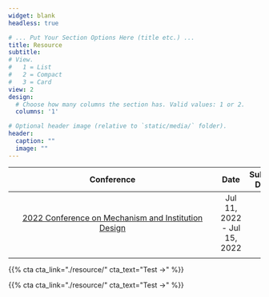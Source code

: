 ```yaml
---
widget: blank
headless: true

# ... Put Your Section Options Here (title etc.) ...
title: Resource 
subtitle:
# View.
#   1 = List
#   2 = Compact
#   3 = Card
view: 2
design:
  # Choose how many columns the section has. Valid values: 1 or 2.
  columns: '1'

# Optional header image (relative to `static/media/` folder).
header:
  caption: ""
  image: ""
---
```


<style>
table {
margin: auto;
}
table th:first-of-type {
    width: 50%;
}
table th:nth-of-type(2) {
    width: 25%;
}
table th:nth-of-type(3) {
    width: 25%;
}
</style>

| Conference | Date | Submission Deadline |
| :----:| :----: | :----: |
| <div style="width: 300pt">[2022 Conference on Mechanism and Institution Design](http://www.mechanism-design.org/news.php) | Jul 11, 2022 - Jul 15, 2022 |  |
|  |  |  |

{{% cta cta_link="./resource/" cta_text="Test →" %}}

{{% cta cta_link="./resource/" cta_text="Test →" %}}
